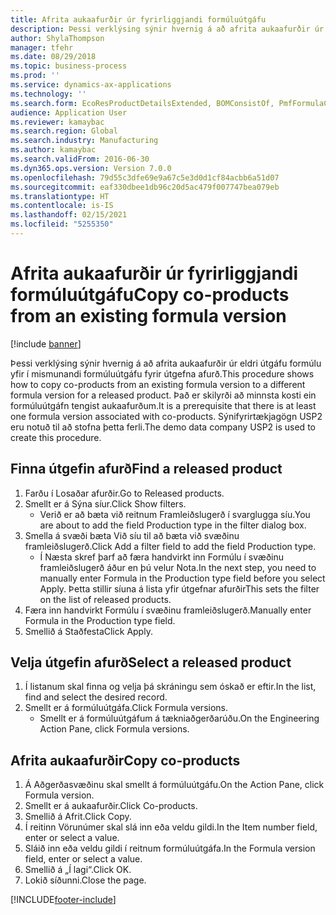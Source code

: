 ```yaml
---
title: Afrita aukaafurðir úr fyrirliggjandi formúluútgáfu
description: Þessi verklýsing sýnir hvernig á að afrita aukaafurðir úr eldri útgáfu formúlu yfir í mismunandi formúluútgáfu fyrir útgefna afurð.
author: ShylaThompson
manager: tfehr
ms.date: 08/29/2018
ms.topic: business-process
ms.prod: ''
ms.service: dynamics-ax-applications
ms.technology: ''
ms.search.form: EcoResProductDetailsExtended, BOMConsistOf, PmfFormulaCoBy, BOMRouteCopyDialog
audience: Application User
ms.reviewer: kamaybac
ms.search.region: Global
ms.search.industry: Manufacturing
ms.author: kamaybac
ms.search.validFrom: 2016-06-30
ms.dyn365.ops.version: Version 7.0.0
ms.openlocfilehash: 79d55c3dfe69e9a67c5e3d0d1cf84acbb6a51d07
ms.sourcegitcommit: eaf330dbee1db96c20d5ac479f007747bea079eb
ms.translationtype: HT
ms.contentlocale: is-IS
ms.lasthandoff: 02/15/2021
ms.locfileid: "5255350"
---
```

# <a name="copy-co-products-from-an-existing-formula-version"></a><span data-ttu-id="d2044-103">Afrita aukaafurðir úr fyrirliggjandi formúluútgáfu</span><span class="sxs-lookup"><span data-stu-id="d2044-103">Copy co-products from an existing formula version</span></span>

[!include [banner](../../includes/banner.md)]

<span data-ttu-id="d2044-104">Þessi verklýsing sýnir hvernig á að afrita aukaafurðir úr eldri útgáfu formúlu yfir í mismunandi formúluútgáfu fyrir útgefna afurð.</span><span class="sxs-lookup"><span data-stu-id="d2044-104">This procedure shows how to copy co-products from an existing formula version to a different formula version for a released product.</span></span> <span data-ttu-id="d2044-105">Það er skilyrði að minnsta kosti ein formúluútgáfn tengist aukaafurðum.</span><span class="sxs-lookup"><span data-stu-id="d2044-105">It is a prerequisite that there is at least one formula version associated with co-products.</span></span> <span data-ttu-id="d2044-106">Sýnifyrirtækjagögn USP2 eru notuð til að stofna þetta ferli.</span><span class="sxs-lookup"><span data-stu-id="d2044-106">The demo data company USP2 is used to create this procedure.</span></span>


## <a name="find-a-released-product"></a><span data-ttu-id="d2044-107">Finna útgefin afurð</span><span class="sxs-lookup"><span data-stu-id="d2044-107">Find a released product</span></span>
1. <span data-ttu-id="d2044-108">Farðu í Losaðar afurðir.</span><span class="sxs-lookup"><span data-stu-id="d2044-108">Go to Released products.</span></span>
2. <span data-ttu-id="d2044-109">Smellt er á Sýna síur.</span><span class="sxs-lookup"><span data-stu-id="d2044-109">Click Show filters.</span></span>
    * <span data-ttu-id="d2044-110">Verið er að bæta við reitnum Framleiðslugerð í svarglugga síu.</span><span class="sxs-lookup"><span data-stu-id="d2044-110">You are about to add the field Production type in the filter dialog box.</span></span>  
3. <span data-ttu-id="d2044-111">Smella á svæði bæta Við síu til að bæta við svæðinu framleiðslugerð.</span><span class="sxs-lookup"><span data-stu-id="d2044-111">Click Add a filter field to add the field Production type.</span></span>
    * <span data-ttu-id="d2044-112">Í Næsta skref þarf að færa handvirkt inn Formúlu í svæðinu framleiðslugerð áður en þú velur Nota.</span><span class="sxs-lookup"><span data-stu-id="d2044-112">In the next step, you need to manually enter Formula in the Production type field before you select Apply.</span></span> <span data-ttu-id="d2044-113">Þetta stillir síuna á lista yfir útgefnar afurðir</span><span class="sxs-lookup"><span data-stu-id="d2044-113">This sets the filter on the list of released products.</span></span>  
4. <span data-ttu-id="d2044-114">Færa inn handvirkt Formúlu í svæðinu framleiðslugerð.</span><span class="sxs-lookup"><span data-stu-id="d2044-114">Manually enter Formula in the Production type field.</span></span>
5. <span data-ttu-id="d2044-115">Smellið á Staðfesta</span><span class="sxs-lookup"><span data-stu-id="d2044-115">Click Apply.</span></span>

## <a name="select-a-released-product"></a><span data-ttu-id="d2044-116">Velja útgefin afurð</span><span class="sxs-lookup"><span data-stu-id="d2044-116">Select a released product</span></span>
1. <span data-ttu-id="d2044-117">Í listanum skal finna og velja þá skráningu sem óskað er eftir.</span><span class="sxs-lookup"><span data-stu-id="d2044-117">In the list, find and select the desired record.</span></span>
2. <span data-ttu-id="d2044-118">Smellt er á formúluútgáfa.</span><span class="sxs-lookup"><span data-stu-id="d2044-118">Click Formula versions.</span></span>
    * <span data-ttu-id="d2044-119">Smellt er á formúluútgáfum á tækniaðgerðarúðu.</span><span class="sxs-lookup"><span data-stu-id="d2044-119">On the Engineering Action Pane, click Formula versions.</span></span>  

## <a name="copy-co-products"></a><span data-ttu-id="d2044-120">Afrita aukaafurðir</span><span class="sxs-lookup"><span data-stu-id="d2044-120">Copy co-products</span></span>
1. <span data-ttu-id="d2044-121">Á Aðgerðasvæðinu skal smellt á formúluútgáfu.</span><span class="sxs-lookup"><span data-stu-id="d2044-121">On the Action Pane, click Formula version.</span></span>
2. <span data-ttu-id="d2044-122">Smellt er á aukaafurðir.</span><span class="sxs-lookup"><span data-stu-id="d2044-122">Click Co-products.</span></span>
3. <span data-ttu-id="d2044-123">Smellið á Afrit.</span><span class="sxs-lookup"><span data-stu-id="d2044-123">Click Copy.</span></span>
4. <span data-ttu-id="d2044-124">Í reitinn Vörunúmer skal slá inn eða veldu gildi.</span><span class="sxs-lookup"><span data-stu-id="d2044-124">In the Item number field, enter or select a value.</span></span>
5. <span data-ttu-id="d2044-125">Sláið inn eða veldu gildi í reitnum formúluútgáfa.</span><span class="sxs-lookup"><span data-stu-id="d2044-125">In the Formula version field, enter or select a value.</span></span>
6. <span data-ttu-id="d2044-126">Smellið á „Í lagi“.</span><span class="sxs-lookup"><span data-stu-id="d2044-126">Click OK.</span></span>
7. <span data-ttu-id="d2044-127">Lokið síðunni.</span><span class="sxs-lookup"><span data-stu-id="d2044-127">Close the page.</span></span>



[!INCLUDE[footer-include](../../../includes/footer-banner.md)]